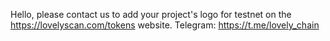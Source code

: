 Hello, please contact us to add your project's logo for testnet on the https://lovelyscan.com/tokens website. Telegram: https://t.me/lovely_chain
